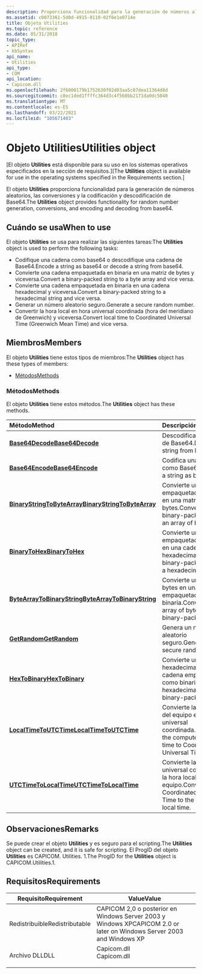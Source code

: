 ```yaml
---
description: Proporciona funcionalidad para la generación de números aleatorios, las conversiones y la codificación y descodificación de Base64.
ms.assetid: c0073361-5d0d-4915-8110-02f6e1e0714e
title: Objeto Utilities
ms.topic: reference
ms.date: 05/31/2018
topic_type:
- APIRef
- kbSyntax
api_name:
- Utilities
api_type:
- COM
api_location:
- Capicom.dll
ms.openlocfilehash: 2f6000179b1752630f02d03aa5c87dea11364d8d
ms.sourcegitcommit: c8ec1ded1ffffc364d3c4f560bb2171da0dc5040
ms.translationtype: MT
ms.contentlocale: es-ES
ms.lasthandoff: 03/22/2021
ms.locfileid: "105671403"
---
```

# <a name="utilities-object"></a><span data-ttu-id="19773-103">Objeto Utilities</span><span class="sxs-lookup"><span data-stu-id="19773-103">Utilities object</span></span>

<span data-ttu-id="19773-104">\[El objeto **Utilities** está disponible para su uso en los sistemas operativos especificados en la sección de requisitos.\]</span><span class="sxs-lookup"><span data-stu-id="19773-104">\[The **Utilities** object is available for use in the operating systems specified in the Requirements section.\]</span></span>

<span data-ttu-id="19773-105">El objeto **Utilities** proporciona funcionalidad para la generación de números aleatorios, las conversiones y la codificación y descodificación de Base64.</span><span class="sxs-lookup"><span data-stu-id="19773-105">The **Utilities** object provides functionality for random number generation, conversions, and encoding and decoding from base64.</span></span>

## <a name="when-to-use"></a><span data-ttu-id="19773-106">Cuándo se usa</span><span class="sxs-lookup"><span data-stu-id="19773-106">When to use</span></span>

<span data-ttu-id="19773-107">El objeto **Utilities** se usa para realizar las siguientes tareas:</span><span class="sxs-lookup"><span data-stu-id="19773-107">The **Utilities** object is used to perform the following tasks:</span></span>

-   <span data-ttu-id="19773-108">Codifique una cadena como base64 o descodifique una cadena de Base64.</span><span class="sxs-lookup"><span data-stu-id="19773-108">Encode a string as base64 or decode a string from base64.</span></span>
-   <span data-ttu-id="19773-109">Convierte una cadena empaquetada en binaria en una matriz de bytes y viceversa.</span><span class="sxs-lookup"><span data-stu-id="19773-109">Convert a binary-packed string to a byte array and vice versa.</span></span>
-   <span data-ttu-id="19773-110">Convierte una cadena empaquetada en binaria en una cadena hexadecimal y viceversa.</span><span class="sxs-lookup"><span data-stu-id="19773-110">Convert a binary-packed string to a hexadecimal string and vice versa.</span></span>
-   <span data-ttu-id="19773-111">Generar un número aleatorio seguro.</span><span class="sxs-lookup"><span data-stu-id="19773-111">Generate a secure random number.</span></span>
-   <span data-ttu-id="19773-112">Convertir la hora local en hora universal coordinada (hora del meridiano de Greenwich) y viceversa.</span><span class="sxs-lookup"><span data-stu-id="19773-112">Convert local time to Coordinated Universal Time (Greenwich Mean Time) and vice versa.</span></span>

## <a name="members"></a><span data-ttu-id="19773-113">Miembros</span><span class="sxs-lookup"><span data-stu-id="19773-113">Members</span></span>

<span data-ttu-id="19773-114">El objeto **Utilities** tiene estos tipos de miembros:</span><span class="sxs-lookup"><span data-stu-id="19773-114">The **Utilities** object has these types of members:</span></span>

-   [<span data-ttu-id="19773-115">Métodos</span><span class="sxs-lookup"><span data-stu-id="19773-115">Methods</span></span>](#methods)

### <a name="methods"></a><span data-ttu-id="19773-116">Métodos</span><span class="sxs-lookup"><span data-stu-id="19773-116">Methods</span></span>

<span data-ttu-id="19773-117">El objeto **Utilities** tiene estos métodos.</span><span class="sxs-lookup"><span data-stu-id="19773-117">The **Utilities** object has these methods.</span></span>



| <span data-ttu-id="19773-118">Método</span><span class="sxs-lookup"><span data-stu-id="19773-118">Method</span></span>                                                               | <span data-ttu-id="19773-119">Descripción</span><span class="sxs-lookup"><span data-stu-id="19773-119">Description</span></span>                                                                  |
|:---------------------------------------------------------------------|:-----------------------------------------------------------------------------|
| [<span data-ttu-id="19773-120">**Base64Decode**</span><span class="sxs-lookup"><span data-stu-id="19773-120">**Base64Decode**</span></span>](utilities-base64decode.md)                       | <span data-ttu-id="19773-121">Descodifica una cadena de Base64.</span><span class="sxs-lookup"><span data-stu-id="19773-121">Decodes a string from base64.</span></span><br/>                                     |
| [<span data-ttu-id="19773-122">**Base64Encode**</span><span class="sxs-lookup"><span data-stu-id="19773-122">**Base64Encode**</span></span>](utilities-base64encode.md)                       | <span data-ttu-id="19773-123">Codifica una cadena como Base64.</span><span class="sxs-lookup"><span data-stu-id="19773-123">Encodes a string as base64.</span></span><br/>                                       |
| [<span data-ttu-id="19773-124">**BinaryStringToByteArray**</span><span class="sxs-lookup"><span data-stu-id="19773-124">**BinaryStringToByteArray**</span></span>](utilities-binarystringtobytearray.md) | <span data-ttu-id="19773-125">Convierte una cadena empaquetada en binaria en una matriz de bytes.</span><span class="sxs-lookup"><span data-stu-id="19773-125">Converts a binary-packed string to an array of bytes.</span></span><br/>             |
| [<span data-ttu-id="19773-126">**BinaryToHex**</span><span class="sxs-lookup"><span data-stu-id="19773-126">**BinaryToHex**</span></span>](utilities-binarytohex.md)                         | <span data-ttu-id="19773-127">Convierte una cadena empaquetada en binaria en una cadena hexadecimal.</span><span class="sxs-lookup"><span data-stu-id="19773-127">Converts a binary-packed string to a hexadecimal string.</span></span><br/>          |
| [<span data-ttu-id="19773-128">**ByteArrayToBinaryString**</span><span class="sxs-lookup"><span data-stu-id="19773-128">**ByteArrayToBinaryString**</span></span>](utilities-bytearraytobinarystring.md) | <span data-ttu-id="19773-129">Convierte una matriz de bytes en una cadena empaquetada como binaria.</span><span class="sxs-lookup"><span data-stu-id="19773-129">Converts an array of bytes to a binary-packed string.</span></span><br/>             |
| [<span data-ttu-id="19773-130">**GetRandom**</span><span class="sxs-lookup"><span data-stu-id="19773-130">**GetRandom**</span></span>](utilities-getrandom.md)                             | <span data-ttu-id="19773-131">Genera un número aleatorio seguro.</span><span class="sxs-lookup"><span data-stu-id="19773-131">Generates a secure random number.</span></span><br/>                                 |
| [<span data-ttu-id="19773-132">**HexToBinary**</span><span class="sxs-lookup"><span data-stu-id="19773-132">**HexToBinary**</span></span>](utilities-hextobinary.md)                         | <span data-ttu-id="19773-133">Convierte una cadena hexadecimal en una cadena empaquetada como binaria.</span><span class="sxs-lookup"><span data-stu-id="19773-133">Converts a hexadecimal string to a binary-packed string.</span></span><br/>          |
| [<span data-ttu-id="19773-134">**LocalTimeToUTCTime**</span><span class="sxs-lookup"><span data-stu-id="19773-134">**LocalTimeToUTCTime**</span></span>](utilities-localtimetoutctime.md)           | <span data-ttu-id="19773-135">Convierte la hora local del equipo en hora universal coordinada.</span><span class="sxs-lookup"><span data-stu-id="19773-135">Converts the computer's local time to Coordinated Universal Time.</span></span><br/> |
| [<span data-ttu-id="19773-136">**UTCTimeToLocalTime**</span><span class="sxs-lookup"><span data-stu-id="19773-136">**UTCTimeToLocalTime**</span></span>](utilities-utctimetolocaltime.md)           | <span data-ttu-id="19773-137">Convierte la hora universal coordinada en la hora local del equipo.</span><span class="sxs-lookup"><span data-stu-id="19773-137">Converts Coordinated Universal Time to the computer's local time.</span></span><br/> |



 

## <a name="remarks"></a><span data-ttu-id="19773-138">Observaciones</span><span class="sxs-lookup"><span data-stu-id="19773-138">Remarks</span></span>

<span data-ttu-id="19773-139">Se puede crear el objeto **Utilities** y es seguro para el scripting.</span><span class="sxs-lookup"><span data-stu-id="19773-139">The **Utilities** object can be created, and it is safe for scripting.</span></span> <span data-ttu-id="19773-140">El ProgID del objeto **Utilities** es CAPICOM. Utilities. 1.</span><span class="sxs-lookup"><span data-stu-id="19773-140">The ProgID for the **Utilities** object is CAPICOM.Utilities.1.</span></span>

## <a name="requirements"></a><span data-ttu-id="19773-141">Requisitos</span><span class="sxs-lookup"><span data-stu-id="19773-141">Requirements</span></span>



| <span data-ttu-id="19773-142">Requisito</span><span class="sxs-lookup"><span data-stu-id="19773-142">Requirement</span></span> | <span data-ttu-id="19773-143">Value</span><span class="sxs-lookup"><span data-stu-id="19773-143">Value</span></span> |
|----------------------------|----------------------------------------------------------------------------------------|
| <span data-ttu-id="19773-144">Redistribuible</span><span class="sxs-lookup"><span data-stu-id="19773-144">Redistributable</span></span><br/> | <span data-ttu-id="19773-145">CAPICOM 2,0 o posterior en Windows Server 2003 y Windows XP</span><span class="sxs-lookup"><span data-stu-id="19773-145">CAPICOM 2.0 or later on Windows Server 2003 and Windows XP</span></span><br/>                  |
| <span data-ttu-id="19773-146">Archivo DLL</span><span class="sxs-lookup"><span data-stu-id="19773-146">DLL</span></span><br/>             | <dl> <span data-ttu-id="19773-147"><dt>Capicom.dll</dt></span><span class="sxs-lookup"><span data-stu-id="19773-147"><dt>Capicom.dll</dt></span></span> </dl> |



 

 




